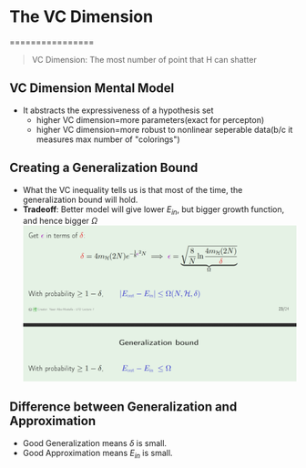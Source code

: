 # The VC Dimension
================
> VC Dimension: The most number of point that H can shatter

## VC Dimension Mental Model
* It abstracts the expressiveness of a hypothesis set
	* higher VC dimension=more parameters(exact for percepton)
	* higher VC dimension=more robust to nonlinear seperable data(b/c it measures max number of "colorings")

## Creating a Generalization Bound
* What the VC inequality tells us is that most of the time, the generalization bound will hold. 
* **Tradeoff**: Better model will give lower $E_{in}$, but bigger growth function, and hence bigger $\Omega$
![gen bound](generalization-bound.PNG)



## Difference between Generalization and Approximation
* Good Generalization means $\delta$ is small.
* Good Approximation means $E_{in}$ is small.
